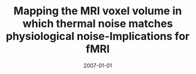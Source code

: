 ---
title: "Mapping the MRI voxel volume in which thermal noise matches physiological noise-Implications for fMRI"
date: 2007-01-01
authors_string: J. Bodurka, F. Ye, N. Petridou, K. Murphy, Peter Bandettini
authors:
   - J. Bodurka
   - F. Ye
   - N. Petridou
   - K. Murphy
   - Peter Bandettini
author_ids:
   - natalia_petridou
   - kevin_murphy
   - peter_bandettini
journal: 'NeuroImage'
volume: 34
issue: 
pages: 542-549
book_title: ''
publisher: ''
abstract: ""
project_id: 
paper_url: 
doi: 
data_loc: ''
code_loc: ''
file: '/assets/publications//assets/publications/'
file_name: '/assets/publications/'
type: journal_article
pub_str: ' (2007) NeuroImage 34: 542-549'
layout: publication 
---